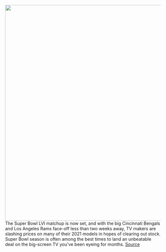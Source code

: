 <img src='https://cdn.vox-cdn.com/thumbor/pGKTg1VtvOc34LjXOGjCAswdtgI=/0x0:2040x1360/1200x800/filters:focal(690x433:1016x759)/cdn.vox-cdn.com/uploads/chorus_image/image/70457257/DSCF2781.0.jpg' width='700px' /><br/>
The Super Bowl LVI matchup is now set, and with the big Cincinnati Bengals and Los Angeles Rams face-off less than two weeks away, TV makers are slashing prices on many of their 2021 models in hopes of clearing out stock. Super Bowl season is often among the best times to land an unbeatable deal on the big-screen TV you've been eyeing for months.
<a href='https://www.theverge.com/22910683/best-tv-super-bowl-2022'> Source <a/>